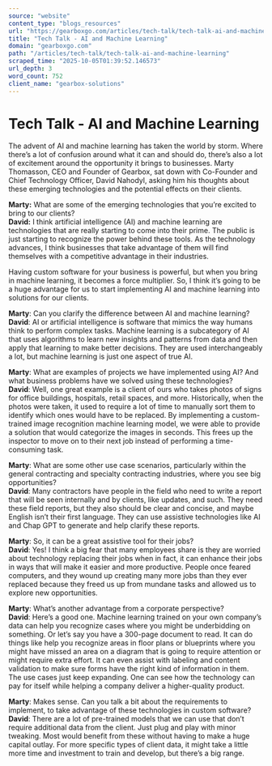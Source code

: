 ```yaml
---
source: "website"
content_type: "blogs_resources"
url: "https://gearboxgo.com/articles/tech-talk/tech-talk-ai-and-machine-learning"
title: "Tech Talk - AI and Machine Learning"
domain: "gearboxgo.com"
path: "/articles/tech-talk/tech-talk-ai-and-machine-learning"
scraped_time: "2025-10-05T01:39:52.146573"
url_depth: 3
word_count: 752
client_name: "gearbox-solutions"
---
```


# Tech Talk - AI and Machine Learning

The advent of AI and machine learning has taken the world by storm. Where there’s a lot of confusion around what it can and should do, there’s also a lot of excitement around the opportunity it brings to businesses. Marty Thomasson, CEO and Founder of Gearbox, sat down with Co-Founder and Chief Technology Officer, David Nahodyl, asking him his thoughts about these emerging technologies and the potential effects on their clients.

**Marty:** What are some of the emerging technologies that you’re excited to bring to our clients?  
**David:** I think artificial intelligence (AI) and machine learning are technologies that are really starting to come into their prime. The public is just starting to recognize the power behind these tools. As the technology advances, I think businesses that take advantage of them will find themselves with a competitive advantage in their industries.

Having custom software for your business is powerful, but when you bring in machine learning, it becomes a force multiplier. So, I think it’s going to be a huge advantage for us to start implementing AI and machine learning into solutions for our clients.

**Marty**: Can you clarify the difference between AI and machine learning?  
**David**: AI or artificial intelligence is software that mimics the way humans think to perform complex tasks. Machine learning is a subcategory of AI that uses algorithms to learn new insights and patterns from data and then apply that learning to make better decisions. They are used interchangeably a lot, but machine learning is just one aspect of true AI.

**Marty**: What are examples of projects we have implemented using AI? And what business problems have we solved using these technologies?  
**David**: Well, one great example is a client of ours who takes photos of signs for office buildings, hospitals, retail spaces, and more. Historically, when the photos were taken, it used to require a lot of time to manually sort them to identify which ones would have to be replaced. By implementing a custom-trained image recognition machine learning model, we were able to provide a solution that would categorize the images in seconds. This frees up the inspector to move on to their next job instead of performing a time-consuming task.

**Marty**: What are some other use case scenarios, particularly within the general contracting and specialty contracting industries, where you see big opportunities?  
**David**: Many contractors have people in the field who need to write a report that will be seen internally and by clients, like updates, and such. They need these field reports, but they also should be clear and concise, and maybe English isn’t their first language. They can use assistive technologies like AI and Chap GPT to generate and help clarify these reports.

**Marty**: So, it can be a great assistive tool for their jobs?  
**David**: Yes! I think a big fear that many employees share is they are worried about technology replacing their jobs when in fact, it can enhance their jobs in ways that will make it easier and more productive. People once feared computers, and they wound up creating many more jobs than they ever replaced because they freed us up from mundane tasks and allowed us to explore new opportunities.

**Marty**: What’s another advantage from a corporate perspective?  
**David**: Here’s a good one. Machine learning trained on your own company’s data can help you recognize cases where you might be underbidding on something. Or let’s say you have a 300-page document to read. It can do things like help you recognize areas in floor plans or blueprints where you might have missed an area on a diagram that is going to require attention or might require extra effort. It can even assist with labeling and content validation to make sure forms have the right kind of information in them. The use cases just keep expanding. One can see how the technology can pay for itself while helping a company deliver a higher-quality product.

**Marty**: Makes sense. Can you talk a bit about the requirements to implement, to take advantage of these technologies in custom software?  
**David**: There are a lot of pre-trained models that we can use that don’t require additional data from the client. Just plug and play with minor tweaking. Most would benefit from these without having to make a huge capital outlay. For more specific types of client data, it might take a little more time and investment to train and develop, but there’s a big range.